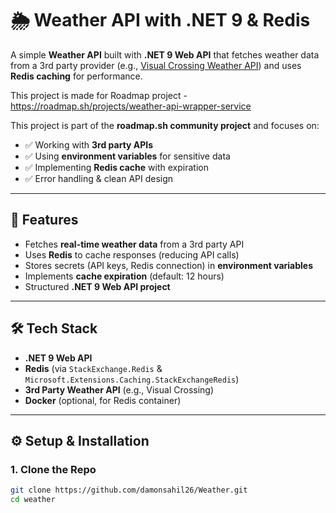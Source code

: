 # 🌦️ Weather API with .NET 9 & Redis

A simple **Weather API** built with **.NET 9 Web API** that fetches weather data from a 3rd party provider (e.g., [Visual Crossing Weather API](https://www.visualcrossing.com/weather-api)) and uses **Redis caching** for performance.  

This project is made for Roadmap project - https://roadmap.sh/projects/weather-api-wrapper-service

This project is part of the **roadmap.sh community project** and focuses on:
- ✅ Working with **3rd party APIs**  
- ✅ Using **environment variables** for sensitive data  
- ✅ Implementing **Redis cache** with expiration  
- ✅ Error handling & clean API design  

---

## 🚀 Features
- Fetches **real-time weather data** from a 3rd party API  
- Uses **Redis** to cache responses (reducing API calls)  
- Stores secrets (API keys, Redis connection) in **environment variables**  
- Implements **cache expiration** (default: 12 hours)  
- Structured **.NET 9 Web API project**  

---

## 🛠️ Tech Stack
- **.NET 9 Web API**  
- **Redis** (via `StackExchange.Redis` & `Microsoft.Extensions.Caching.StackExchangeRedis`)  
- **3rd Party Weather API** (e.g., Visual Crossing)  
- **Docker** (optional, for Redis container)  

---

## ⚙️ Setup & Installation

### 1. Clone the Repo
```bash
git clone https://github.com/damonsahil26/Weather.git
cd weather
